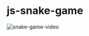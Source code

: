 # js-snake-game
![snake-game-video](https://user-images.githubusercontent.com/104605803/235318098-45a3ee2b-9519-44e9-b4f2-e8c3e71437ec.gif)

